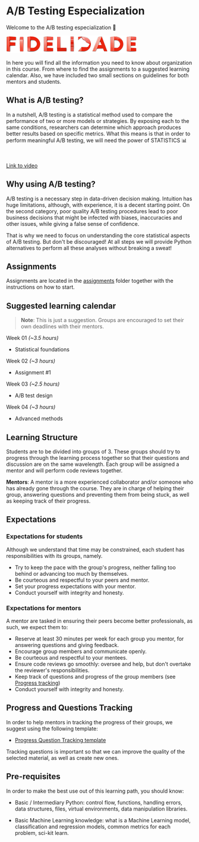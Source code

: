 # A/B Testing Especialization

Welcome to the A/B testing especialization 🎉

<img src="images/logo.png" alt="" width="auto" height="auto">

In here you will find all the information you need to know about organization in this course. From where to find the assignments to a suggested learning calendar. Also, we have included two small sections on guidelines for both mentors and students.

## What is A/B testing?

In a nutshell, A/B testing is a statistical method used to compare the performance of two or more models or strategies. By exposing each to the same conditions, researchers can determine which approach produces better results based on specific metrics. What this means is that in order to perform meaningful A/B testing, we will need the power of STATISTICS 📊


<img src="images/zFMgpxG-chMhd.jpg" alt="" width="300" height="auto">

[Link to video](https://www.youtube.com/watch?v=zFMgpxG-chM)


## Why using A/B testing?

A/B testing is a necessary step in data-driven decision making. Intuition has huge limitations, although, with experience, it is a decent starting point. On the second category, poor quality A/B testing procedures lead to poor business decisions that might be infected with biases, inaccuracies and other issues, while giving a false sense of confidence. 

That is why we need to focus on understanding the core statistical aspects of A/B testing. But don't be discouraged! At all steps we will provide Python alternatives to perform all these analyses without breaking a sweat! 

## Assignments

Assignments are located in the [assignments](/assignments/) folder together with the instructions on how to start.

## Suggested learning calendar

> **Note**: This is just a suggestion. Groups are encouraged to set their own deadlines with their mentors.

Week 01 _(~3.5 hours)_

- Statistical foundations

Week 02 _(~3 hours)_

- Assignment #1

Week 03 _(~2.5 hours)_

- A/B test design

Week 04 _(~3 hours)_

- Advanced methods





## Learning Structure

Students are to be divided into groups of 3. These groups should try to progress through the learning process together so that their questions and discussion are on the same wavelength. Each group will be assigned a mentor and will perform code reviews together.

**Mentors**: A mentor is a more experienced collaborator and/or someone who has already gone through the course. They are in charge of helping their group, answering questions and preventing them from being stuck, as well as keeping track of their progress.


## Expectations

### Expectations for students

Although we understand that time may be constrained, each student has responsibilities with its groups, namely.

- Try to keep the pace with the group's progress, neither falling too behind or advancing too much by themselves.
- Be courteous and respectful to your peers and mentor.
- Set your progress expectations with your mentor.
- Conduct yourself with integrity and honesty.

### Expectations for mentors

A mentor are tasked in ensuring their peers become better professionals, as such, we expect them to:

- Reserve at least 30 minutes per week for each group you mentor, for answering questions and giving feedback.
- Encourage group members and communicate openly.
- Be courteous and respectful to your mentees.
- Ensure code reviews go smoothly: oversee and help, but don't overtake the reviewer's responsibilities.
- Keep track of questions and progress of the group members (see [Progress tracking](#progress-and-questions-tracking))
- Conduct yourself with integrity and honesty.

## Progress and Questions Tracking

In order to help mentors in tracking the progress of their groups, we suggest using the following template:

- [Progress  Question Tracking template](https://docs.google.com/spreadsheets/d/1nODnLBLCcC6Dqe_pK_bog-BA78E9AuUq1l4S81Px61w/edit?usp=sharing)

Tracking questions is important so that we can improve the quality of the selected material, as well as create new ones.

## Pre-requisites

In order to make the best use out of this learning path, you should know:

- Basic / Intermediary Python: control flow, functions, handling errors, data structures, files, virtual environments, data manipulation libraries.

- Basic Machine Learning knowledge: what is a Machine Learning model, classification and regression models, common metrics for each problem, sci-kit learn.